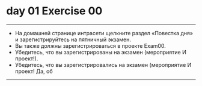 # day 01 Exercise 00
_________________________________________________________________________________

- На домашней странице интрасети щелкните раздел «Повестка дня» и зарегистрируйтесь на пятничный экзамен.
- Вы также должны зарегистрироваться в проекте Exam00.
- Убедитесь, что вы зарегистрированы на экзамен (мероприятие И проект!).
- Убедитесь, что вы зарегистрировались на экзамен (мероприятие И проект! Да, об
_________________________________________________________________________________
